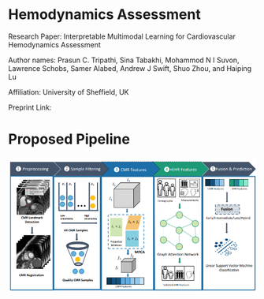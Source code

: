 # Hemodynamics Assessment

Research Paper: Interpretable Multimodal Learning for Cardiovascular Hemodynamics Assessment


Author names: Prasun C. Tripathi, Sina Tabakhi, Mohammod N I Suvon, Lawrence Schobs, Samer Alabed, Andrew J Swift, Shuo Zhou, and Haiping Lu


Affiliation: University of Sheffield, UK

Preprint Link: 

# Proposed Pipeline
![](images/i2.PNG)
